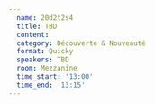 ```yaml
---
  name: 20d2t2s4
  title: TBD
  content:
  category: Découverte & Nouveauté
  format: Quicky
  speakers: TBD
  room: Mezzanine
  time_start: '13:00'
  time_end: '13:15'
---
```


